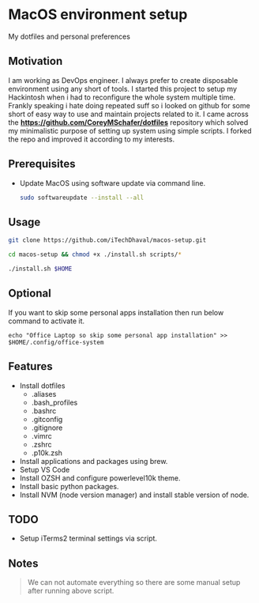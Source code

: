 # MacOS environment setup
My dotfiles and personal preferences

## Motivation
I am working as DevOps engineer. I always prefer to create disposable environment using any short of tools. I started this project to setup my Hackintosh when i had to reconfigure the whole system multiple time. Frankly speaking i hate doing repeated suff so i looked on github for some short of easy way to use and maintain projects related to it. I came across the **https://github.com/CoreyMSchafer/dotfiles** repository which solved my minimalistic purpose of setting up system using simple scripts. I forked the repo and improved it according to my interests.

## Prerequisites
* Update MacOS using software update via command line.
  ```Bash
  sudo softwareupdate --install --all
  ```

## Usage
```Bash
git clone https://github.com/iTechDhaval/macos-setup.git

cd macos-setup && chmod +x ./install.sh scripts/*

./install.sh $HOME
```

## Optional
If you want to skip some personal apps installation then run below command to activate it.
```
echo "Office Laptop so skip some personal app installation" >> $HOME/.config/office-system
```
## Features
* Install dotfiles
  * .aliases
  * .bash_profiles
  * .bashrc
  * .gitconfig
  * .gitignore
  * .vimrc
  * .zshrc
  * .p10k.zsh
* Install applications and packages using brew.
* Setup VS Code
* Install OZSH and configure powerlevel10k theme.
* Install basic python packages.
* Install NVM (node version manager) and install stable version of node.

## TODO
* Setup iTerms2 terminal settings via script.

## Notes
> We can not automate everything so there are some manual setup after running above script.